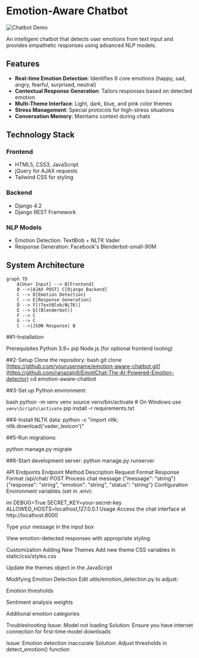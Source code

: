 # Emotion-Aware Chatbot

![Chatbot Demo](demo.gif)

An intelligent chatbot that detects user emotions from text input and provides empathetic responses using advanced NLP models.

## Features

- **Real-time Emotion Detection**: Identifies 6 core emotions (happy, sad, angry, fearful, surprised, neutral)
- **Contextual Response Generation**: Tailors responses based on detected emotion
- **Multi-Theme Interface**: Light, dark, blue, and pink color themes
- **Stress Management**: Special protocols for high-stress situations
- **Conversation Memory**: Maintains context during chats

## Technology Stack

### Frontend
- HTML5, CSS3, JavaScript
- jQuery for AJAX requests
- Tailwind CSS for styling

### Backend
- Django 4.2
- Django REST Framework

### NLP Models
- Emotion Detection: TextBlob + NLTK Vader
- Response Generation: Facebook's Blenderbot-small-90M

## System Architecture

```mermaid
graph TD
    A[User Input] --> B[Frontend]
    B -->|AJAX POST| C[Django Backend]
    C --> D[Emotion Detection]
    C --> E[Response Generation]
    D --> F[(TextBlob/NLTK)]
    E --> G[(Blenderbot)]
    F --> C
    G --> C
    C -->|JSON Response| B
```

##1-Installation

Prerequisites
Python 3.9+
pip
Node.js (for optional frontend tooling)

##2-Setup
Clone the repository:
bash
git clone [https://github.com/yourusername/emotion-aware-chatbot.git](https://github.com/ranazain9/EmotiChat-The-AI-Powered-Emotion-detector)
cd emotion-aware-chatbot

##3-Set up Python environment:

bash
python -m venv venv
source venv/bin/activate  # On Windows use `venv\Scripts\activate`
pip install -r requirements.txt

##4-Install NLTK data:
python -c "import nltk; nltk.download('vader_lexicon')"

##5-Run migrations:

python manage.py migrate

##6-Start development server:
python manage.py runserver

API Endpoints
Endpoint	Method	Description	Request Format	Response Format
/api/chat/	POST	Process chat message	{"message": "string"}	{"response": "string", "emotion": "string", "status": "string"}
Configuration
Environment variables (set in .env):

ini
DEBUG=True
SECRET_KEY=your-secret-key
ALLOWED_HOSTS=localhost,127.0.0.1
Usage
Access the chat interface at http://localhost:8000

Type your message in the input box

View emotion-detected responses with appropriate styling

Customization
Adding New Themes
Add new theme CSS variables in static/css/styles.css

Update the themes object in the JavaScript

Modifying Emotion Detection
Edit utils/emotion_detection.py to adjust:

Emotion thresholds

Sentiment analysis weights

Additional emotion categories

Troubleshooting
Issue: Model not loading
Solution: Ensure you have internet connection for first-time model downloads

Issue: Emotion detection inaccurate
Solution: Adjust thresholds in detect_emotion() function

